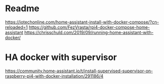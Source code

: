 # Readme



https://iotechonline.com/home-assistant-install-with-docker-compose/?cn-reloaded=1
https://github.com/FezVrasta/rpi4-docker-compose-home-assistant
https://chrisschuld.com/2019/09/running-home-assistant-with-docker/

# HA docker with supervisor
https://community.home-assistant.io/t/install-supervised-supervisor-on-raspberry-pi4-with-docker-installation/291186/4
